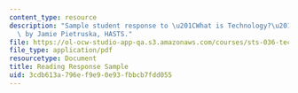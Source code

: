```yaml
---
content_type: resource
description: "Sample student response to \u201CWhat is Technology?\u201D readings\
  \ by Jamie Pietruska, HASTS."
file: https://ol-ocw-studio-app-qa.s3.amazonaws.com/courses/sts-036-technology-and-nature-in-american-history-spring-2008/3cdb613a796ef9e90e93fbbcb7fdd055_response_sample.pdf
file_type: application/pdf
resourcetype: Document
title: Reading Response Sample
uid: 3cdb613a-796e-f9e9-0e93-fbbcb7fdd055
---
```

